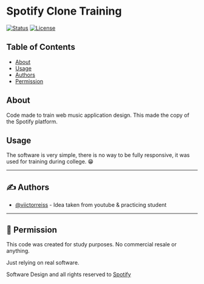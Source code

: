 # Spotify Clone Training

[![Status](https://img.shields.io/badge/status-active-success.svg)]()
[![License](https://img.shields.io/badge/license-MIT-blue.svg)](/LICENSE)

## Table of Contents

- [About](#about)
- [Usage](#usage)
- [Authors](#authors)
- [Permission](#perm)


## About <a name = "about"></a>

Code made to train web music application design. This made the copy of the Spotify platform.


## Usage <a name = "usage"></a>

The software is very simple, there is no way to be fully responsive, it was used for training during college. 😁

---

## ✍️ Authors <a name = "authors"></a>

- [@viictorreiss](https://github.com/viictorreiss) - Idea taken from youtube & practicing student

---

##  📘 Permission <a name = "perm"></a> 

This code was created for study purposes. No commercial resale or anything.

Just relying on real software.

Software Design and all rights reserved to [Spotify](https://www.spotify.com)